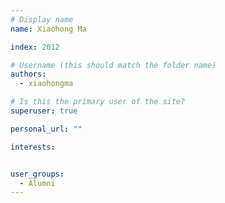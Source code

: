 ```yaml
---
# Display name
name: Xiaohong Ma

index: 2012

# Username (this should match the folder name)
authors:
  - xiaohongma

# Is this the primary user of the site?
superuser: true

personal_url: ""

interests:


user_groups:
  - Alumni
---
```

